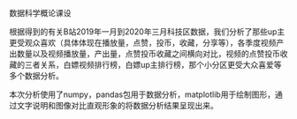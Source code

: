数据科学概论课设

根据得到的有关B站2019年一月到2020年三月科技区数据，我们分析了那些up主更受观众喜欢（具体体现在播放量，点赞，投币，收藏，分享等），各季度视频产出数量以及视频播放量，产出量，点赞投币收藏之间横向对比，视频的点赞投币收藏的三者关系，白嫖视频排行榜，白嫖up主排行榜，那个小分区更受大众喜爱等多个数据分析。

本次分析使用了numpy，pandas包用于数据分析，matplotlib用于绘制图形，通过文字说明和图像对比直观形象的将数据分析结果呈现出来。